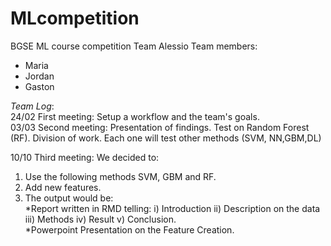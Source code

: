 # MLcompetition
BGSE ML course competition
Team Alessio
Team members:
* Maria
* Jordan
* Gaston

*Team Log*:  
24/02 First meeting: Setup a workflow and the team's goals.  
03/03 Second meeting: Presentation of findings. Test on Random Forest (RF). Division of work. Each one will test other methods (SVM, 
NN,GBM,DL)  

10/10 Third meeting: We decided to:  

1) Use the following methods SVM, GBM and RF.   
2) Add new features.  
3) The output would be:    
    *Report written in RMD telling: i) Introduction ii) Description on the data iii) Methods iv) Result v) Conclusion.   
    *Powerpoint Presentation on the Feature Creation.  

